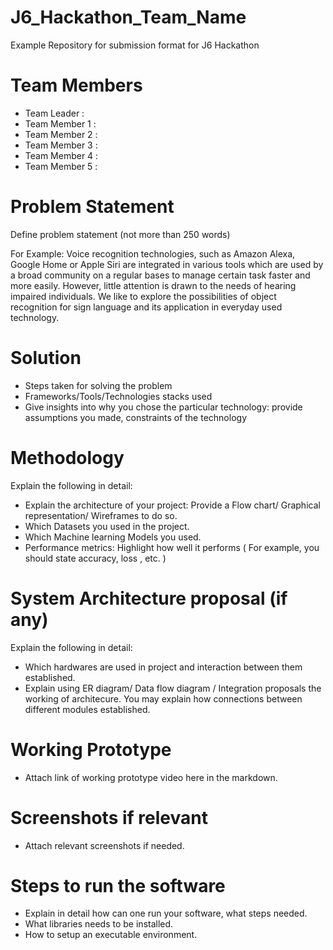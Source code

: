 # J6_Hackathon_Team_Name
Example Repository for submission format for J6 Hackathon

# Team Members
- Team Leader : 
- Team Member 1 : 
- Team Member 2 :
- Team Member 3 : 
- Team Member 4 : 
- Team Member 5 : 

# Problem Statement

Define problem statement (not more than 250 words)

For Example: Voice recognition technologies, such as Amazon Alexa, Google Home or Apple Siri are integrated in various tools which are used by a broad community on a regular bases to manage certain task faster and more easily. However, little attention is drawn to the needs of hearing impaired individuals. We like to explore the possibilities of object recognition for sign language and its application in everyday used technology.

# Solution

* Steps taken for solving the problem 
* Frameworks/Tools/Technologies stacks used
* Give insights into why you chose the particular technology: provide assumptions you made, constraints of the technology

# Methodology 

Explain the following in detail:
  * Explain the architecture of your project: Provide a Flow chart/ Graphical representation/ Wireframes to do so.
  * Which Datasets you used in the project. 
  * Which Machine learning Models you used.
  * Performance metrics: Highlight how well it performs ( For example, you should state accuracy, loss , etc. )

# System Architecture proposal (if any)

Explain the following in detail:
  * Which hardwares are used in project and interaction between them established. 
  * Explain using ER diagram/  Data flow diagram / Integration proposals the working of architecure. You may explain how connections between different modules established.


# Working Prototype

* Attach link of working prototype video here in the markdown.

# Screenshots if relevant

* Attach relevant screenshots if needed. 

# Steps to run the software

* Explain in detail how can one run your software, what steps needed.
* What libraries needs to be installed.
* How to setup an executable environment.
